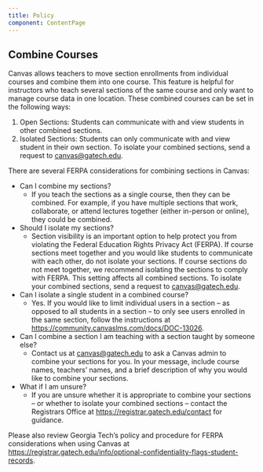 ```yaml
---
title: Policy
component: ContentPage
---
```


## Combine Courses

Canvas allows teachers to move section enrollments from individual courses and combine them into one course. This feature is helpful for instructors who teach several sections of the same course and only want to manage course data in one location. These combined courses can be set in the following ways:

1.  Open Sections: Students can communicate with and view students in other combined sections.
2.  Isolated Sections: Students can only communicate with and view student in their own section. To isolate your combined sections, send a request to canvas@gatech.edu.

There are several FERPA considerations for combining sections in Canvas:

- Can I combine my sections?
  - If you teach the sections as a single course, then they can be combined. For example, if you have multiple sections that work, collaborate, or attend lectures together (either in-person or online), they could be combined.
- Should I isolate my sections?
  - Section visibility is an important option to help protect you from violating the Federal Education Rights Privacy Act (FERPA). If course sections meet together and you would like students to communicate with each other, do not isolate your sections. If course sections do not meet together, we recommend isolating the sections to comply with FERPA. This setting affects all combined sections. To isolate your combined sections, send a request to canvas@gatech.edu.
- Can I isolate a single student in a combined course?
  - Yes. If you would like to limit individual users in a section – as opposed to all students in a section – to only see users enrolled in the same section, follow the instructions at https://community.canvaslms.com/docs/DOC-13026.
- Can I combine a section I am teaching with a section taught by someone else?
  - Contact us at canvas@gatech.edu to ask a Canvas admin to combine your sections for you. In your message, include course names, teachers’ names, and a brief description of why you would like to combine your sections.
- What if I am unsure?
  - If you are unsure whether it is appropriate to combine your sections – or whether to isolate your combined sections – contact the Registrars Office at https://registrar.gatech.edu/contact for guidance.

Please also review Georgia Tech’s policy and procedure for FERPA considerations when using Canvas at https://registrar.gatech.edu/info/optional-confidentiality-flags-student-records.
